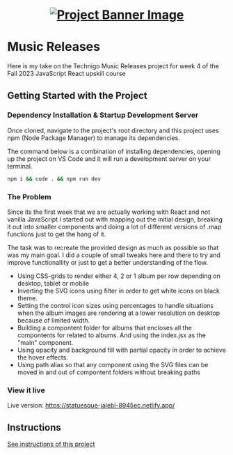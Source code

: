 <h1 align="center">
  <a href="">
    <img src="/src/assets/music-releases.svg" alt="Project Banner Image">
  </a>
</h1>

# Music Releases

Here is my take on the Technigo Music Releases project for week 4 of the Fall 2023 JavaScript React upskill course

## Getting Started with the Project

### Dependency Installation & Startup Development Server

Once cloned, navigate to the project's root directory and this project uses npm (Node Package Manager) to manage its dependencies.

The command below is a combination of installing dependencies, opening up the project on VS Code and it will run a development server on your terminal.

```bash
npm i && code . && npm run dev
```

### The Problem

Since its the first week that we are actually working with React and not vanilla JavaScript I started out with mapping out the initial design, breaking it out into smaller components and doing a lot of different versions of .map functions just to get the hang of it.

The task was to recreate the provided design as much as possible so that was my main goal. I did a couple of small tweaks here and there to try and improve functionallity or just to get a better understanding of the flow.
* Using CSS-grids to render either 4, 2 or 1 album per row depending on desktop, tablet or mobile
* Inverting the SVG icons using filter in order to get white icons on black theme.
* Setting the control icon sizes using percentages to handle situations when the album images are rendering at a lower resolution on desktop because of limited width.
* Building a compontent folder for albums that encloses all the compontents for related to albums. And using the index.jsx as the "main" component.
* Using opacity and background fill with partial opacity in order to achieve the hover effects.
* Using path alias so that any component using the SVG files can be moved in and out of compontent folders without breaking paths

### View it live

Live version:
https://statuesque-jalebi-8945ec.netlify.app/

## Instructions

<a href="instructions.md">
   See instructions of this project
  </a>

